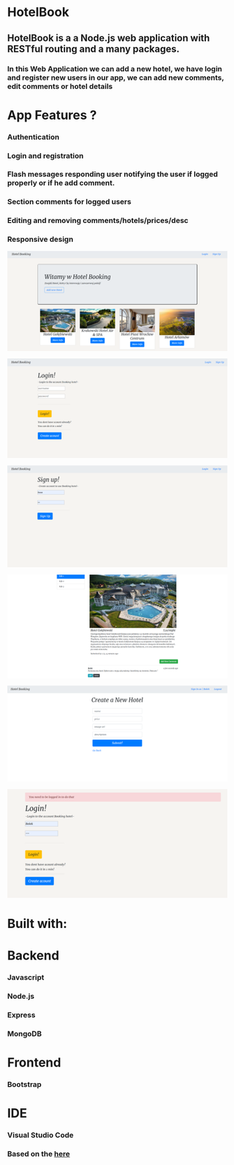 # HotelBook

## HotelBook is a a Node.js web application with RESTful routing and a many packages.

### In this Web Application we can add a new hotel, we have login and register new users in our app, we can add new comments, edit comments or hotel details


# App Features ?

### Authentication 
### Login and registration
### Flash messages responding user notifying the user if logged properly or if he add comment.
### Section comments for logged users
### Editing and removing comments/hotels/prices/desc
### Responsive design 


![](1.PNG)

![](2.PNG)

![](3.PNG)

![](4.PNG)

![](5.PNG)

![](6.PNG)



# Built with: 

# Backend
### Javascript
### Node.js
### Express
### MongoDB

# Frontend
### Bootstrap

# IDE
### Visual Studio Code


### Based on the [here](https://yelpcamp-demo.herokuapp.com/login)





